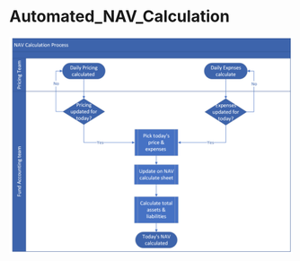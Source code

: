 # Automated_NAV_Calculation 

![alt text](https://github.com/Vanipreet/Automated_NAV_Calculation/blob/master/NAV_calculation_process.png)
